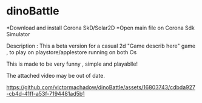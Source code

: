 # dinoBattle
  *Download and install Corona SkD/Solar2D
  *Open main file on Corona Sdk Simulator

  Description :
  This a beta version for a casual 2d "Game describ here" 
  game , to play on playstore/applestore
  running on both Os

  This is made to be very funny , simple and playablle!

  The attached video may be out of date.

https://github.com/victormachadow/dinoBattle/assets/16803743/cdbda927-cb4d-41ff-a53f-7194481ad5b1




